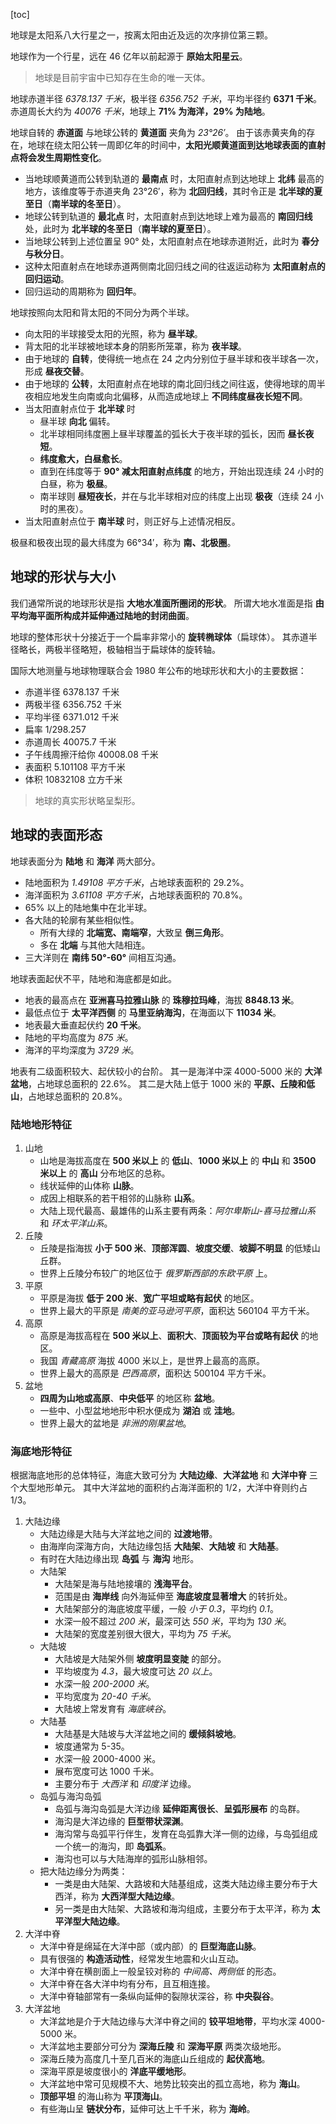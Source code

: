 [toc]

地球是太阳系八大行星之一，按离太阳由近及远的次序排位第三颗。

地球作为一个行星，远在 46 亿年以前起源于 **原始太阳星云**。

> 地球是目前宇宙中已知存在生命的唯一天体。

地球赤道半径 *6378.137 千米*，极半径 *6356.752 千米*，平均半径约 **6371 千米**。
赤道周长大约为 *40076 千米*，地球上 **71% 为海洋，29% 为陆地**。

地球自转的 **赤道面** 与地球公转的 **黄道面** 夹角为 *23&deg;26&prime;*。
由于该赤黄夹角的存在，地球在绕太阳公转一周即亿年的时间中，**太阳光顺黄道面到达地球表面的直射点将会发生周期性变化**。

- 当地球顺黄道而公转到轨道的 **最南点** 时，太阳直射点到达地球上 **北纬** 最高的地方，该维度等于赤道夹角 23&deg;26&prime;，称为 **北回归线**，其时令正是 **北半球的夏至日**（**南半球的冬至日**）。
- 地球公转到轨道的 **最北点** 时，太阳直射点到达地球上难为最高的 **南回归线** 处，此时为 **北半球的冬至日**（**南半球的夏至日**）。
- 当地球公转到上述位置呈 90&deg; 处，太阳直射点在地球赤道附近，此时为 **春分与秋分日**。
- 这种太阳直射点在地球赤道两侧南北回归线之间的往返运动称为 **太阳直射点的回归运动**。
- 回归运动的周期称为 **回归年**。

地球按照向太阳和背太阳的不同分为两个半球。

- 向太阳的半球接受太阳的光照，称为 **昼半球**。
- 背太阳的北半球被地球本身的阴影所笼罩，称为 **夜半球**。
- 由于地球的 **自转**，使得统一地点在 24 之内分别位于昼半球和夜半球各一次，形成 **昼夜交替**。
- 由于地球的 **公转**，太阳直射点在地球的南北回归线之间往返，使得地球的周半夜相应地发生向南或向北偏移，从而造成地球上 **不同纬度昼夜长短不同**。
- 当太阳直射点位于 **北半球** 时
	- 昼半球 **向北** 偏转。
	- 北半球相同纬度圈上昼半球覆盖的弧长大于夜半球的弧长，因而 **昼长夜短**。
	- **纬度愈大，白昼愈长**。
	- 直到在纬度等于 **90&deg; 减太阳直射点纬度** 的地方，开始出现连续 24 小时的白昼，称为 **极昼**。
	- 南半球则 **昼短夜长**，并在与北半球相对应的纬度上出现 **极夜**（连续 24 小时的黑夜）。
- 当太阳直射点位于 **南半球** 时，则正好与上述情况相反。

极昼和极夜出现的最大纬度为 66&deg;34&prime;，称为 **南、北极圈**。

## 地球的形状与大小

我们通常所说的地球形状是指 **大地水准面所圈闭的形状**。
所谓大地水准面是指 **由平均海平面所构成并延伸通过陆地的封闭曲面**。

地球的整体形状十分接近于一个扁率非常小的 **旋转椭球体**（扁球体）。
其赤道半径略长，两极半径略短，极轴相当于扁球体的旋转轴。

国际大地测量与地球物理联合会 1980 年公布的地球形状和大小的主要数据：

- 赤道半径 6378.137 千米
- 两极半径 6356.752 千米
- 平均半径 6371.012 千米
- 扁率 1/298.257
- 赤道周长 40075.7 千米
- 子午线周擦汗给你 40008.08 千米
- 表面积 5.101108 平方千米
- 体积 10832108 立方千米

> 地球的真实形状略呈梨形。

## 地球的表面形态

地球表面分为 **陆地** 和 **海洋** 两大部分。

- 陆地面积为 *1.49108 平方千米*，占地球表面积的 29.2%。
- 海洋面积为 *3.61108 平方千米*，占地球表面积的 70.8%。
- 65% 以上的陆地集中在北半球。
- 各大陆的轮廓有某些相似性。
	- 所有大绿的 **北端宽、南端窄**，大致呈 **倒三角形**。
	- 多在 **北端** 与其他大陆相连。
- 三大洋则在 **南纬 50&deg;-60&deg;** 间相互沟通。

地球表面起伏不平，陆地和海底都是如此。

- 地表的最高点在 **亚洲喜马拉雅山脉** 的 **珠穆拉玛峰**，海拔 **8848.13 米**。
- 最低点位于 **太平洋西侧** 的 **马里亚纳海沟**，在海面以下 **11034 米**。
- 地表最大垂直起伏约 **20 千米**。
- 陆地的平均高度为 *875 米*。
- 海洋的平均深度为 *3729 米*。

地表有二级面积较大、起伏较小的台阶。
其一是海洋中深 4000-5000 米的 **大洋盆地**，占地球总面积的 22.6%。
其二是大陆上低于 1000 米的 **平原、丘陵和低山**，占地球总面积的 20.8%。

### 陆地地形特征

1. 山地
	- 山地是海拔高度在 **500 米以上** 的 **低山**、**1000 米以上** 的 **中山** 和 **3500 米以上** 的 **高山** 分布地区的总称。
	- 线状延伸的山体称 **山脉**。
	- 成因上相联系的若干相邻的山脉称 **山系**。
	- 大陆上现代最高、最雄伟的山系主要有两条：*阿尔卑斯山-喜马拉雅山系* 和 *环太平洋山系*。
2. 丘陵
	- 丘陵是指海拔 **小于 500 米**、**顶部浑圆**、**坡度交缓**、**坡脚不明显** 的低矮山丘群。
	- 世界上丘陵分布较广的地区位于 *俄罗斯西部的东欧平原* 上。
3. 平原
	- 平原是海拔 **低于 200 米**、**宽广平坦或略有起伏** 的地区。
	- 世界上最大的平原是 *南美的亚马逊河平原*，面积达 560104 平方千米。
4. 高原
	- 高原是海拔高程在 **500 米以上**、**面积大**、**顶面较为平台或略有起伏** 的地区。
	- 我国 *青藏高原* 海拔 4000 米以上，是世界上最高的高原。
	- 世界上最大的高原是 *巴西高原*，面积达 500104 平方千米。
5. 盆地
	- **四周为山地或高原**、**中央低平** 的地区称 **盆地**。
	- 一些中、小型盆地地形中积水便成为 **湖泊** 或 **洼地**。
	- 世界上最大的盆地是 *非洲的刚果盆地*。

### 海底地形特征

根据海底地形的总体特征，海底大致可分为 **大陆边缘**、**大洋盆地** 和 **大洋中脊** 三个大型地形单元。
其中大洋盆地的面积约占海洋面积的 1/2，大洋中脊则约占 1/3。

1. 大陆边缘
	- 大陆边缘是大陆与大洋盆地之间的 **过渡地带**。
	- 由海岸向深海方向，大陆边缘包括 **大陆架**、**大陆坡** 和 **大陆基**。
	- 有时在大陆边缘出现 **岛弧** 与 **海沟** 地形。
	- 大陆架
		- 大陆架是海与陆地接壤的 **浅海平台**。
		- 范围是由 **海岸线** 向外海延伸至 **海底坡度显著增大** 的转折处。
		- 大陆架部分的海底坡度平缓，一般 *小于 0.3*，平均约 *0.1*。
		- 水深一般不超过 *200 米*，最深可达 *550 米*，平均为 *130 米*。
		- 大陆架的宽度差别很大很大，平均为 *75 千米*。
	- 大陆坡
		- 大陆坡是大陆架外侧 **坡度明显变陡** 的部分。
		- 平均坡度为 *4.3*，最大坡度可达 *20 以上*。
		- 水深一般 *200-2000 米*。
		- 平均宽度为 *20-40 千米*。
		- 大陆坡上常发育有 *海底峡谷*。
	- 大陆基
		- 大陆基是大陆坡与大洋盆地之间的 **缓倾斜坡地**。
		- 坡度通常为 5-35。
		- 水深一般 2000-4000 米。
		- 展布宽度可达 1000 千米。
		- 主要分布于 *大西洋* 和 *印度洋* 边缘。
	- 岛弧与海沟岛弧
		- 岛弧与海沟岛弧是大洋边缘 **延伸距离很长**、**呈弧形展布** 的岛群。
		- 海沟是大洋边缘的 **巨型带状深渊**。
		- 海沟常与岛弧平行伴生，发育在岛弧靠大洋一侧的边缘，与岛弧组成一个统一的海沟，即 **岛弧系**。
		- 海沟也可以与大陆海岸的弧形山脉相邻。
	- 把大陆边缘分为两类：
		- 一类是由大陆架、大路坡和大陆基组成，这类大陆边缘主要分布于大西洋，称为 **大西洋型大陆边缘**。
		- 另一类是由大陆架、大路坡和海沟组成，主要分布于太平洋，称为 **太平洋型大陆边缘**。
2. 大洋中脊
	- 大洋中脊是绵延在大洋中部（或内部）的 **巨型海底山脉**。
	- 具有很强的 **构造活动性**，经常发生地震和火山互动。
	- 大洋中脊在横剖面上一般呈铰对称的 *中间高、两侧低* 的形态。
	- 大洋中脊在各大洋中均有分布，且互相连接。
	- 大洋中脊轴部常有一条纵向延伸的裂隙状深谷，称 **中央裂谷**。
3. 大洋盆地
	- 大洋盆地是介于大陆边缘与大洋中脊之间的 **铰平坦地带**，平均水深 4000-5000 米。
	- 大洋盆地主要部分可分为 **深海丘陵** 和 **深海平原** 两类次级地形。
	- 深海丘陵为高度几十至几百米的海底山丘组成的 **起伏高地**。
	- 深海平原是坡度很小的 **洋底平缓地形**。
	- 大洋盆地中常可见规模不大、地势比较突出的孤立高地，称为 **海山**。
	- **顶部平坦** 的海山称为 **平顶海山**。
	- 有些海山呈 **链状分布**，延伸可达上千千米，称为 **海岭**。
